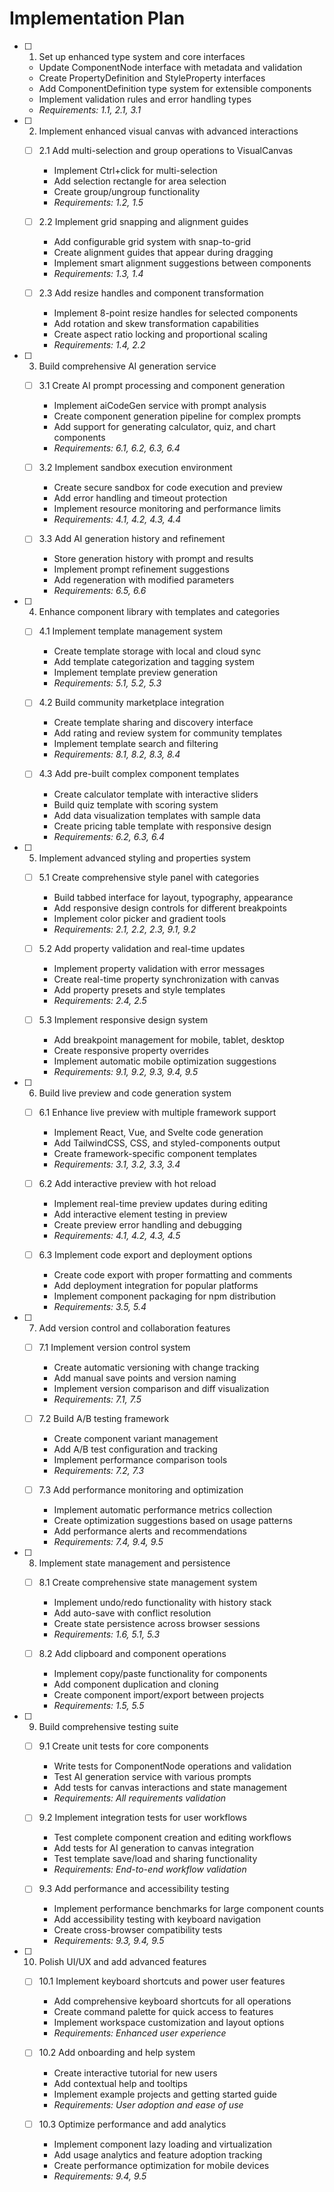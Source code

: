 # Implementation Plan

- [ ] 1. Set up enhanced type system and core interfaces




  - Update ComponentNode interface with metadata and validation
  - Create PropertyDefinition and StyleProperty interfaces
  - Add ComponentDefinition type system for extensible components
  - Implement validation rules and error handling types
  - _Requirements: 1.1, 2.1, 3.1_

- [ ] 2. Implement enhanced visual canvas with advanced interactions
  - [ ] 2.1 Add multi-selection and group operations to VisualCanvas
    - Implement Ctrl+click for multi-selection
    - Add selection rectangle for area selection
    - Create group/ungroup functionality
    - _Requirements: 1.2, 1.5_
  
  - [ ] 2.2 Implement grid snapping and alignment guides
    - Add configurable grid system with snap-to-grid
    - Create alignment guides that appear during dragging
    - Implement smart alignment suggestions between components
    - _Requirements: 1.3, 1.4_
  
  - [ ] 2.3 Add resize handles and component transformation
    - Implement 8-point resize handles for selected components
    - Add rotation and skew transformation capabilities
    - Create aspect ratio locking and proportional scaling
    - _Requirements: 1.4, 2.2_

- [ ] 3. Build comprehensive AI generation service
  - [ ] 3.1 Create AI prompt processing and component generation
    - Implement aiCodeGen service with prompt analysis
    - Create component generation pipeline for complex prompts
    - Add support for generating calculator, quiz, and chart components
    - _Requirements: 6.1, 6.2, 6.3, 6.4_
  
  - [ ] 3.2 Implement sandbox execution environment
    - Create secure sandbox for code execution and preview
    - Add error handling and timeout protection
    - Implement resource monitoring and performance limits
    - _Requirements: 4.1, 4.2, 4.3, 4.4_
  
  - [ ] 3.3 Add AI generation history and refinement
    - Store generation history with prompt and results
    - Implement prompt refinement suggestions
    - Add regeneration with modified parameters
    - _Requirements: 6.5, 6.6_

- [ ] 4. Enhance component library with templates and categories
  - [ ] 4.1 Implement template management system
    - Create template storage with local and cloud sync
    - Add template categorization and tagging system
    - Implement template preview generation
    - _Requirements: 5.1, 5.2, 5.3_
  
  - [ ] 4.2 Build community marketplace integration
    - Create template sharing and discovery interface
    - Add rating and review system for community templates
    - Implement template search and filtering
    - _Requirements: 8.1, 8.2, 8.3, 8.4_
  
  - [ ] 4.3 Add pre-built complex component templates
    - Create calculator template with interactive sliders
    - Build quiz template with scoring system
    - Add data visualization templates with sample data
    - Create pricing table template with responsive design
    - _Requirements: 6.2, 6.3, 6.4_

- [ ] 5. Implement advanced styling and properties system
  - [ ] 5.1 Create comprehensive style panel with categories
    - Build tabbed interface for layout, typography, appearance
    - Add responsive design controls for different breakpoints
    - Implement color picker and gradient tools
    - _Requirements: 2.1, 2.2, 2.3, 9.1, 9.2_
  
  - [ ] 5.2 Add property validation and real-time updates
    - Implement property validation with error messages
    - Create real-time property synchronization with canvas
    - Add property presets and style templates
    - _Requirements: 2.4, 2.5_
  
  - [ ] 5.3 Implement responsive design system
    - Add breakpoint management for mobile, tablet, desktop
    - Create responsive property overrides
    - Implement automatic mobile optimization suggestions
    - _Requirements: 9.1, 9.2, 9.3, 9.4, 9.5_

- [ ] 6. Build live preview and code generation system
  - [ ] 6.1 Enhance live preview with multiple framework support
    - Implement React, Vue, and Svelte code generation
    - Add TailwindCSS, CSS, and styled-components output
    - Create framework-specific component templates
    - _Requirements: 3.1, 3.2, 3.3, 3.4_
  
  - [ ] 6.2 Add interactive preview with hot reload
    - Implement real-time preview updates during editing
    - Add interactive element testing in preview
    - Create preview error handling and debugging
    - _Requirements: 4.1, 4.2, 4.3, 4.5_
  
  - [ ] 6.3 Implement code export and deployment options
    - Create code export with proper formatting and comments
    - Add deployment integration for popular platforms
    - Implement component packaging for npm distribution
    - _Requirements: 3.5, 5.4_

- [ ] 7. Add version control and collaboration features
  - [ ] 7.1 Implement version control system
    - Create automatic versioning with change tracking
    - Add manual save points and version naming
    - Implement version comparison and diff visualization
    - _Requirements: 7.1, 7.5_
  
  - [ ] 7.2 Build A/B testing framework
    - Create component variant management
    - Add A/B test configuration and tracking
    - Implement performance comparison tools
    - _Requirements: 7.2, 7.3_
  
  - [ ] 7.3 Add performance monitoring and optimization
    - Implement automatic performance metrics collection
    - Create optimization suggestions based on usage patterns
    - Add performance alerts and recommendations
    - _Requirements: 7.4, 9.4, 9.5_

- [ ] 8. Implement state management and persistence
  - [ ] 8.1 Create comprehensive state management system
    - Implement undo/redo functionality with history stack
    - Add auto-save with conflict resolution
    - Create state persistence across browser sessions
    - _Requirements: 1.6, 5.1, 5.3_
  
  - [ ] 8.2 Add clipboard and component operations
    - Implement copy/paste functionality for components
    - Add component duplication and cloning
    - Create component import/export between projects
    - _Requirements: 1.5, 5.5_

- [ ] 9. Build comprehensive testing suite
  - [ ] 9.1 Create unit tests for core components
    - Write tests for ComponentNode operations and validation
    - Test AI generation service with various prompts
    - Add tests for canvas interactions and state management
    - _Requirements: All requirements validation_
  
  - [ ] 9.2 Implement integration tests for user workflows
    - Test complete component creation and editing workflows
    - Add tests for AI generation to canvas integration
    - Test template save/load and sharing functionality
    - _Requirements: End-to-end workflow validation_
  
  - [ ] 9.3 Add performance and accessibility testing
    - Implement performance benchmarks for large component counts
    - Add accessibility testing with keyboard navigation
    - Create cross-browser compatibility tests
    - _Requirements: 9.3, 9.4, 9.5_

- [ ] 10. Polish UI/UX and add advanced features
  - [ ] 10.1 Implement keyboard shortcuts and power user features
    - Add comprehensive keyboard shortcuts for all operations
    - Create command palette for quick access to features
    - Implement workspace customization and layout options
    - _Requirements: Enhanced user experience_
  
  - [ ] 10.2 Add onboarding and help system
    - Create interactive tutorial for new users
    - Add contextual help and tooltips
    - Implement example projects and getting started guide
    - _Requirements: User adoption and ease of use_
  
  - [ ] 10.3 Optimize performance and add analytics
    - Implement component lazy loading and virtualization
    - Add usage analytics and feature adoption tracking
    - Create performance optimization for mobile devices
    - _Requirements: 9.4, 9.5_